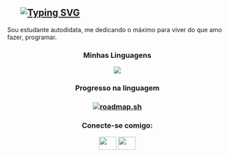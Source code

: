 
<h2><a href="https://git.io/typing-svg" style="margin-left:30px; margin-top:9px;"><img src="https://readme-typing-svg.demolab.com?font=roboto&duration=5800&pause=1000&color=F7F7F7&vCenter=true&multiline=true&repeat=false&random=false&width=435&height=61&lines=Ol%C3%A1%2C+Me+chamo+FJ+;Seja+Bem-vindo+ao+meu+perfil!" alt="Typing SVG" /></a></h2>

Sou estudante autodidata, me dedicando o máximo para viver do que amo fazer, programar.

<h3 align='center'>Minhas Linguagens</h3>

<p align="center">
  <a href="https://skillicons.dev">
    <img src="https://skillicons.dev/icons?i=js,html,css,py" />
  </a>
</p>

<h3 align="center">Progresso na linguagem<h3>
<h3 align='center'>
    <a href="https://roadmap.sh"><img src="https://roadmap.sh/card/tall/66562e20b998f3b3c7aaad42?variant=dark&roadmaps=javascript" alt="roadmap.sh"/></a>
<h3>

<h3 align="center">Conecte-se comigo:</h3>
<p align="center">
<a href="https://www.instagram.com/marcosspnew/" target="blank"><img align="center" src="https://cdn.jsdelivr.net/npm/simple-icons@3.0.1/icons/instagram.svg" alt="" height="30" width="40" /></a>
<a href="https://www.youtube.com/channel/UC8XaZ9HvPmtiCYw_BXZujjg" target="blank"><img align="center" src="https://cdn.jsdelivr.net/npm/simple-icons@3.0.1/icons/youtube.svg" alt="" height="30" width="40" /></a>
</p>
